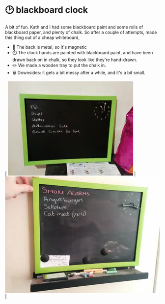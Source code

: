 # 🕑 blackboard clock

A bit of fun. Kath and I had some blackboard paint and some rolls of blackboard
paper, and plenty of chalk. So after a couple of attempts, made this thing out
of a cheap whiteboard, 

* 🧲 The back is metal, so it's magnetic
* ⏱️ The clock hands are painted with blackboard paint, and have been drawn back
  on in chalk, so they look like they're hand-drawn.
* ✏️ We made a wooden tray to put the chalk in. 
* 🗑 Downsides: it gets a bit messy after a while, and it's a bit small.

| ![1](blackboard1.webp) | ![2](blackboard2.webp) |

